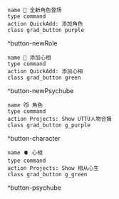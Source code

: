```button
name 🥳 全新角色登场
type command
action QuickAdd: 添加角色
class grad_button purple
```
^button-newRole

```button
name 💖 添加心相
type command
action QuickAdd: 添加心相
class grad_button green
```
^button-newPsychube

```button
name 😼 角色
type command
action Projects: Show UTTU人物合揖
class grad_button g_purple
```
^button-character

```button
name 🫀 心相
type command
action Projects: Show 相从心生
class grad_button g_green
```
^button-psychube
